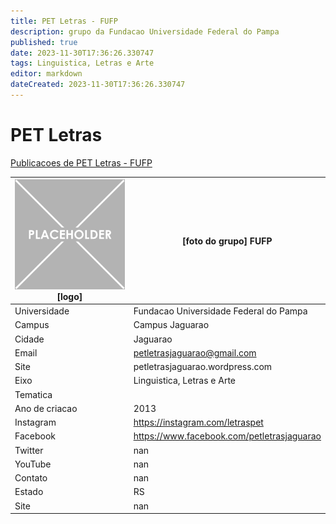 ```yaml
---
title: PET Letras - FUFP
description: grupo da Fundacao Universidade Federal do Pampa
published: true
date: 2023-11-30T17:36:26.330747
tags: Linguistica, Letras e Arte
editor: markdown
dateCreated: 2023-11-30T17:36:26.330747
---
```


# PET Letras

[Publicacoes de PET Letras - FUFP](/atividade/190PETLetrasFUFP/feed.md)

| ![placeholder.png](/placeholder.png) [logo] | [foto do grupo] FUFP         |
| ------------------------------------------- | ------------------------------------------------- |
| Universidade                                | Fundacao Universidade Federal do Pampa      |
| Campus                                      | Campus Jaguarao            |
| Cidade                                      | Jaguarao             |
| Email                                       | petletrasjaguarao@gmail.com             |
| Site                                        | petletrasjaguarao.wordpress.com              |
| Eixo                                        | Linguistica, Letras e Arte              |
| Tematica                                    |           |
| Ano de criacao                              | 2013        |
| Instagram                                   | https://instagram.com/letraspet         |
| Facebook                                    | https://www.facebook.com/petletrasjaguarao          |
| Twitter                                     | nan           |
| YouTube                                     | nan           |
| Contato                                     | nan         |
| Estado                                      |  RS            |
| Site                                        | nan |

